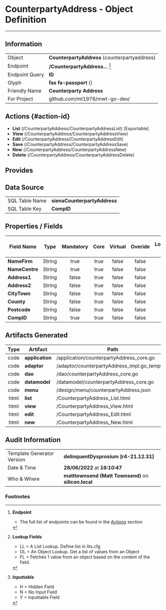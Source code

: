 # **CounterpartyAddress** - Object Definition
---
##  Information
|   |   |
|---|---|
|Object         |**CounterpartyAddress** (counterpartyaddress) |
|Endpoint 	    |**/CounterpartyAddress...** [^1]|
|Endpoint Query |**ID**|
Glyph|**fas fa-passport** ()
Friendly Name|**Counterparty Address**|
|For Project    |github.com/mt1976/mwt-go-dev/|

##  Actions {#action-id}
* **List** (/CounterpartyAddress/CounterpartyAddressList) [Exportable]
* **View** (/CounterpartyAddress/CounterpartyAddressView)
* **Edit** (/CounterpartyAddress/CounterpartyAddressEdit)
* **Save** (/CounterpartyAddress/CounterpartyAddressSave)
* **New** (/CounterpartyAddress/CounterpartyAddressNew)
* **Delete** (/CounterpartyAddress/CounterpartyAddressDelete)







##  Provides







##  Data Source 
|   |   |
|---|---|
SQL Table Name       | **sienaCounterpartyAddress**
SQL Table Key | **CompID**



##  Properties / Fields
| Field Name| Type | Mandatory | Core | Virtual | Overide | Lookup [^2]| Lookup Object      | Lookup Field Source         | Lookup Return Value                | Inputable [^3]|DB Column|Default Value| No Change | Callout | Internal | Display | Mask |
| -- | --  | :--: | :--: | :--: |:--: |:--: |:--: |-- |-- |:--: |-- | --| :--: | :--: | :--: | -- | -- |
|**NameFirm**|String|true|true|false|false|||||Y|NameFirm||false|false|false|text||
|**NameCentre**|String|true|true|false|false|||||Y|NameCentre||false|false|false|text||
|**Address1**|String|false|true|false|false|||||Y|Address1||false|false|false|text||
|**Address2**|String|false|true|false|false|||||Y|Address2||false|false|false|text||
|**CityTown**|String|false|true|false|false|||||Y|CityTown||false|false|false|text||
|**County**|String|false|true|false|false|||||Y|County||false|false|false|text||
|**Postcode**|String|false|true|false|false|||||Y|Postcode||false|false|false|text||
|**CompID**|String|true|true|false|false|||||Y|CompID||false|false|false|text||


##  Artifacts Generated
| Type | Artifact | Path|
| :--: | -- | -- |
| code | **application** | /application/counterpartyAddress_core.go |
| code | **adaptor** | /adaptor/counterpartyAddress_impl.go_template |
| code | **dao** | /dao/counterpartyAddress_core.go |
| code | **datamodel** | /datamodel/counterpartyAddress_core.go |
| code | **menu** | /design/menu/counterpartyAddress.json |
| html | **list** | /CounterpartyAddress_List.html |
| html | **view** | /CounterpartyAddress_View.html |
| html | **edit** | /CounterpartyAddress_Edit.html |
| html | **new** | /CounterpartyAddress_New.html |


## Audit Information
|   |   |
|---|---|
Template Generator Version   | **delinquentDysprosium [r4-21.12.31]**
Date & Time		     | **28/06/2022** at **16:10:47**
Who & Where		     | **matttownsend (Matt Townsend)** on **silicon.local**

### Footnotes
[^1]: **Endpoint**
    * The full list of endpoints can be found in the [Actions](#action-id) section
[^2]: **Lookup Fields**
    * LL = A List Lookup. Define list in lits.cfg
    * OL = An Object Lookup. Get a list of values from an Object
    * FL = Fetches 1 value from an object based on the content of the field. 
[^3]: **Inputtable**   
    * H = Hidden Field
    * N = No Input Field
    * Y = Inputtable Field